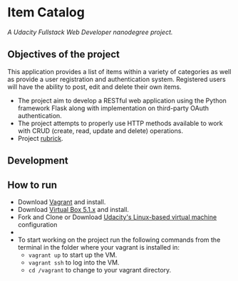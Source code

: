 # Item Catalog

_A Udacity Fullstack Web Developer nanodegree project._

## Objectives of the project

This application provides a list of items within a variety of categories as well as provide a user registration and authentication system. Registered users will have the ability to post, edit and delete their own items. 

- The project aim to develop a RESTful web application using the Python framework Flask along with implementation on third-party OAuth authentication. 
- The project attempts to properly use HTTP methods available to work with CRUD (create, read, update and delete) operations.
- Project [rubrick](https://review.udacity.com/#!/rubrics/5/view).

## Development

## How to run

- Download [Vagrant](https://www.vagrantup.com/downloads.html) and install.
- Download [Virtual Box 5.1.x](https://www.virtualbox.org/wiki/Download_Old_Builds_5_1) and install.
- Fork and Clone or Download [Udacity's Linux-based virtual machine](https://github.com/udacity/fullstack-nanodegree-vm) configuration
- 
 - To start working on the project run the following commands from the terminal in the folder where your vagrant is installed in:
   - ```vagrant up``` to start up the VM.
   - ```vagrant ssh``` to log into the VM.
   - ```cd /vagrant``` to change to your vagrant directory.